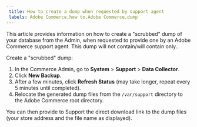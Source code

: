 ```yaml
---
 title: How to create a dump when requested by support agent
 labels: Adobe Commerce,how to,Adobe Commerce,dump
---
```

This article provides information on how to create a "scrubbed" dump of your database from the Admin, when requested to provide one by an Adobe Commerce support agent. This dump will not contain/will contain only..

Create a "scrubbed" dump:

1. In the Commerce Admin, go to **System** > **Support** > **Data Collector**.
1. Click **New Backup**.
1. After a few minutes, click **Refresh Status** (may take longer, repeat every 5 minutes until completed).
1. Relocate the generated dump files from the `/var/support` directory to the Adobe Commerce root directory.

You can then provide to Support the direct download link to the dump files (your store address and the file name as displayed).
